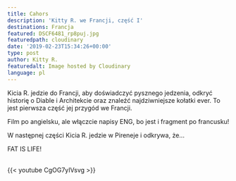 ```yaml
---
title: Cahors
description: 'Kitty R. we Francji, część I'
destinations: Francja
featured: DSCF6481_rp8puj.jpg
featuredpath: cloudinary
date: '2019-02-23T15:34:26+00:00'
type: post
author: Kitty R.
featuredalt: Image hosted by Cloudinary
language: pl
---
```

Kicia R. jedzie do Francji, aby doświadczyć pysznego jedzenia, odkryć historię o Diable i Architekcie oraz znaleźć najdziwniejsze kołatki ever. To jest pierwsza część jej przygód we Francji. 

Film po angielsku, ale włączcie napisy ENG, bo jest i fragment po francusku! 

W następnej części Kicia R. jedzie w Pireneje i odkrywa, że... 

FAT IS LIFE!

<br>{{< youtube CgOG7yIVsvg >}}</br>
